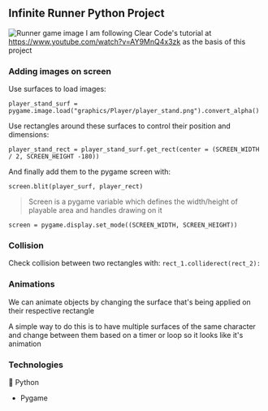 ## Infinite Runner Python Project
![Runner game image]("./sample.png")
I am following Clear Code's tutorial at https://www.youtube.com/watch?v=AY9MnQ4x3zk as the basis of this project


### Adding images on screen
Use surfaces to load images:

`player_stand_surf = pygame.image.load("graphics/Player/player_stand.png").convert_alpha()`

Use rectangles around these surfaces to control their position and dimensions:

`player_stand_rect = player_stand_surf.get_rect(center = (SCREEN_WIDTH / 2, SCREEN_HEIGHT -180))`

And finally add them to the pygame screen with:

`screen.blit(player_surf, player_rect)`

> Screen is a pygame variable which defines the width/height of playable area and handles drawing on it

`screen = pygame.display.set_mode((SCREEN_WIDTH, SCREEN_HEIGHT))`

### Collision
Check collision between two rectangles with:
`rect_1.colliderect(rect_2):`

### Animations
We can animate objects by changing the surface that's being applied on their respective rectangle

A simple way to do this is to have multiple surfaces of the same character and change between them based on a timer or loop so it looks like it's animation


### Technologies
🐍 Python
+ Pygame